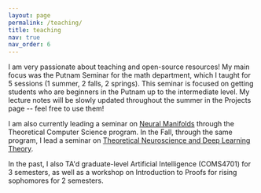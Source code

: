```yaml
---
layout: page
permalink: /teaching/
title: teaching
nav: true
nav_order: 6
---
```


I am very passionate about teaching and open-source resources! My main focus was the Putnam Seminar for the math department, which I taught for 5 sessions (1 summer, 2 falls, 2 springs). This seminar is focused on getting students who are beginners in the Putnam up to the intermediate level. My lecture notes will be slowly updated throughout the summer in the Projects page -- feel free to use them! 

I am also currently leading a seminar on [Neural Manifolds](https://docs.google.com/document/d/1W2OmavEZsPOZZyrbJDwhcxBZbf8_zsxNIPr5ZmE1jRk/edit?usp=sharing) through the Theoretical Computer Science program. In the Fall, through the same program, I lead a seminar on [Theoretical Neuroscience and Deep Learning Theory](https://columbia-ugtcs.github.io/fall2023.html). 

In the past, I also TA'd graduate-level Artificial Intelligence (COMS4701) for 3 semesters, as well as a workshop on Introduction to Proofs for rising sophomores for 2 semesters.